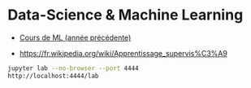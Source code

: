 # Data-Science & Machine Learning

- [Cours de ML (année précédente)](https://github.com/0x14mth3n1ght/S3-Apprentissage_Automatique)

- https://fr.wikipedia.org/wiki/Apprentissage_supervis%C3%A9

```bash
jupyter lab --no-browser --port 4444
http://localhost:4444/lab
```
